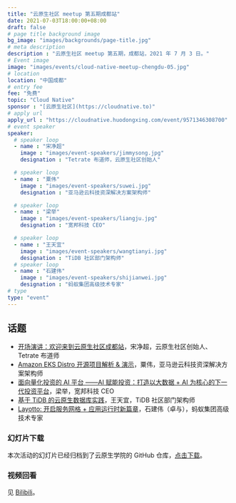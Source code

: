 ```yaml
---
title: "云原生社区 meetup 第五期成都站"
date: 2021-07-03T18:00:00+08:00
draft: false
# page title background image
bg_image: "images/backgrounds/page-title.jpg"
# meta description
description : "云原生社区 meetup 第五期，成都站，2021 年 7 月 3 日。"
# Event image
image: "images/events/cloud-native-meetup-chengdu-05.jpg"
# location
location: "中国成都"
# entry fee
fee: "免费"
topic: "Cloud Native"
sponsor : "[云原生社区](https://cloudnative.to)"
# apply url
apply_url : "https://cloudnative.huodongxing.com/event/9571346308700"
# event speaker
speaker:
  # speaker loop
  - name : "宋净超"
    image : "images/event-speakers/jimmysong.jpg"
    designation : "Tetrate 布道师，云原生社区创始人"

  # speaker loop
  - name : "粟伟"
    image : "images/event-speakers/suwei.jpg"
    designation : "亚马逊云科技资深解决方案架构师"

  # speaker loop
  - name : "梁举"
    image : "images/event-speakers/liangju.jpg"
    designation : "宽邦科技 CEO"

  # speaker loop
  - name : "王天宜"
    image : "images/event-speakers/wangtianyi.jpg"
    designation : "TiDB 社区部门架构师"
  # speaker loop
  - name : "石建伟"
    image : "images/event-speakers/shijianwei.jpg"
    designation : "蚂蚁集团高级技术专家"
# type
type: "event"
---
```


## 话题

- [开场演讲：欢迎来到云原生社区成都站](https://www.bilibili.com/video/BV1zh411h7vH)，宋净超，云原生社区创始人、Tetrate 布道师
- [Amazon EKS Distro 开源项目解析 & 演示](https://www.bilibili.com/video/BV1to4y1C7Sm)，粟伟，亚马逊云科技资深解决方案架构师
- [面向量化投资的 AI 平台 ——AI 赋能投资：打造以大数据 + AI 为核心的下一代投资平台](https://www.bilibili.com/video/BV1ih411h7HA)，梁举，宽邦科技 CEO
- [基于 TiDB 的云原生数据库实践](https://www.bilibili.com/video/BV1NM4y1M7gg)，王天宜，TiDB 社区部门架构师
- [Layotto: 开启服务网格 + 应用运行时新篇章](https://www.bilibili.com/video/BV1ty4y1M7SX)，石建伟（卓与），蚂蚁集团高级技术专家

### 幻灯片下载

本次活动的幻灯片已经归档到了云原生学院的 GitHub 仓库，[点击下载](https://github.com/cloudnativeto/academy/tree/master/meetup/05-chengdu)。

### 视频回看

见 [Bilibili](https://space.bilibili.com/515485124/channel/detail?cid=189955&ctype=0)。
